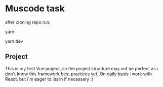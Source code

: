 # Muscode task

after cloning repo run:

yarn

yarn dev

## Project

This is my first Vue project, so the project structure may not be perfect as i don't know this framework best practices yet. On daily basis i work with React, but i'm eager to learn if necessary :)
